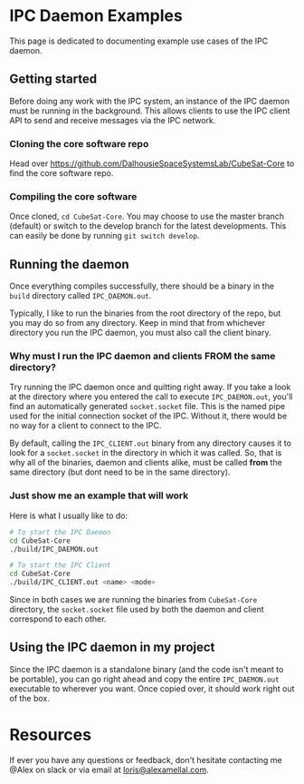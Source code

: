 # IPC Daemon Examples

This page is dedicated to documenting example use cases of the IPC daemon.

## Getting started 

Before doing any work with the IPC system, an instance of the IPC daemon must be running in the background. This allows clients to use the IPC client API to send and receive messages via the IPC network.

### Cloning the core software repo

Head over https://github.com/DalhousieSpaceSystemsLab/CubeSat-Core to find the core software repo. 

### Compiling the core software

Once cloned, `cd CubeSat-Core`. You may choose to use the master branch (default) or switch to the develop branch for the latest developments. This can easily be done by running `git switch develop`.

## Running the daemon

Once everything compiles successfully, there should be a binary in the `build` directory called `IPC_DAEMON.out`. 

Typically, I like to run the binaries from the root directory of the repo, but you may do so from any directory. Keep in mind that from whichever directory you run the IPC daemon, you must also call the client binary.

### Why must I run the IPC daemon and clients FROM the same directory?

Try running the IPC daemon once and quitting right away. If you take a look at the directory where you entered the call to execute `IPC_DAEMON.out`, you'll find an automatically generated `socket.socket` file. This is the named pipe used for the initial connection socket of the IPC. Without it, there would be no way for a client to connect to the IPC.

By default, calling the `IPC_CLIENT.out` binary from any directory causes it to look for a `socket.socket` in the directory in which it was called. So, that is why all of the binaries, daemon and clients alike, must be called **from** the same directory (but dont need to be in the same directory).

### Just show me an example that will work

Here is what I usually like to do:

```sh
# To start the IPC Daemon
cd CubeSat-Core
./build/IPC_DAEMON.out

# To start the IPC Client 
cd CubeSat-Core
./build/IPC_CLIENT.out <name> <mode>
```

Since in both cases we are running the binaries from `CubeSat-Core` directory, the `socket.socket` file used by both the daemon and client correspond to each other.

## Using the IPC daemon in my project 

Since the IPC daemon is a standalone binary (and the code isn't meant to be portable), you can go right ahead and copy the entire `IPC_DAEMON.out` executable to wherever you want. Once copied over, it should work right out of the box.

# Resources 

If ever you have any questions or feedback, don't hesitate contacting me @Alex on slack or via email at loris@alexamellal.com.